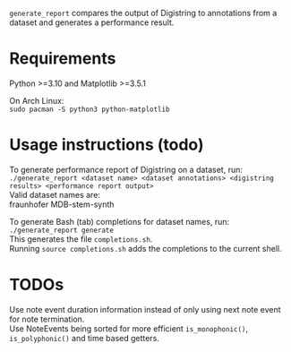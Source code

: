 `generate_report` compares the output of Digistring to annotations from a dataset and generates a performance result.


# Requirements
Python >=3.10 and Matplotlib >=3.5.1

On Arch Linux:  
`sudo pacman -S python3 python-matplotlib`


# Usage instructions (todo)
To generate performance report of Digistring on a dataset, run:  
`./generate_report <dataset name> <dataset annotations> <digistring results> <performance report output>`  
Valid dataset names are:  
fraunhofer MDB-stem-synth

To generate Bash (tab) completions for dataset names, run:  
`./generate_report generate`  
This generates the file `completions.sh`.  
Running `source completions.sh` adds the completions to the current shell.


# TODOs
Use note event duration information instead of only using next note event for note termination.  
Use NoteEvents being sorted for more efficient `is_monophonic()`, `is_polyphonic()` and time based getters.
